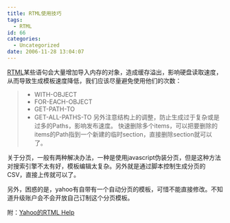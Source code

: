 ```yaml
---
title: RTML使用技巧
tags:
  - RTML
id: 66
categories:
  - Uncategorized
date: 2006-11-28 13:04:07
---
```


[RTML](http://developer.yahoo.com/stores/V1/rtml.html)某些语句会大量增加导入内存的对象，造成缓存溢出，影响硬盘读取速度，从而导致生成模板速度降低，我们应该尽量避免使用他们的次数：
> * WITH-OBJECT
> * FOR-EACH-OBJECT
> * GET-PATH-TO
> * GET-ALL-PATHS-TO
另外注意结构上的调整，防止生成过于复杂或是过多的Paths，影响发布速度。
快速删除多个items，可以把要删除的items的Path指到一个新建的临时section，直接删除section就可以了。

关于分页，一般有两种解决办法，一种是使用javascript伪装分页，但是这种方法对搜索引擎不太有好，模板编辑太复杂。另外就是通过脚本控制生成分页的CSV，直接上传就可以了。

另外，困惑的是，yahoo有自带有一个自动分页的模板，可惜不能直接修改。不知道升级账户会不会开放自己订制这个分页模板。

附：[Yahoo的RTML Help](http://help.yahoo.com/l/us/yahoo/smallbusiness/store/edit/advanced/advanced-37.html)